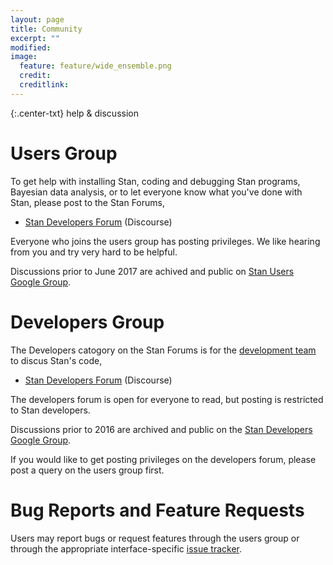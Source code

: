 ```yaml
---
layout: page
title: Community
excerpt: ""
modified:
image:
  feature: feature/wide_ensemble.png
  credit:
  creditlink:
---
```


{:.center-txt}
help &amp; discussion


# Users Group

To get help with installing Stan, coding and debugging Stan programs,
Bayesian data analysis, or to let everyone know what you've done with
Stan, please post to the Stan Forums,

* <a href="http://discourse.mc-stan.org/">Stan Developers Forum</a>
<span class="note">(Discourse)</span>

Everyone who joins the users group has posting privileges.  We like
hearing from you and try very hard to be helpful.

Discussions prior to June 2017 are achived and public on
<a href="https://groups.google.com/forum/?fromgroups#!forum/stan-users">Stan Users Google Group</a>.


# Developers Group

The Developers catogory on the Stan Forums is for the [development team](/team/) 
to discus Stan's code,

* <a href="http://discourse.mc-stan.org/">Stan Developers Forum</a>
  <span class="note">(Discourse)</span>

The developers forum is open for everyone to read, but posting is
restricted to Stan developers.

Discussions prior to 2016 are archived and public on the 
<a href="https://groups.google.com/forum/?fromgroups#!forum/stan-dev">Stan Developers Google Group</a>.

If you would like to get posting privileges on the developers forum,
please post a query on the users group first.


# Bug Reports and Feature Requests

Users may report bugs or request features through the users group or
through the appropriate interface-specific [issue tracker](/issues/).
